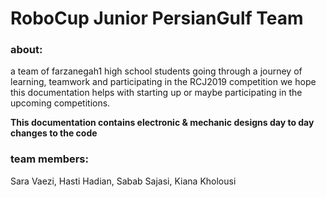 # RoboCup Junior PersianGulf Team
### about:
a team of farzanegah1 high school students going through a journey of learning, teamwork and participating in the RCJ2019 competition 
we hope this documentation helps with starting up or maybe participating in the upcoming competitions.

**This documentation contains electronic & mechanic designs day to day changes to the code**
### team members:
Sara Vaezi, Hasti Hadian, Sabab Sajasi, Kiana Kholousi
